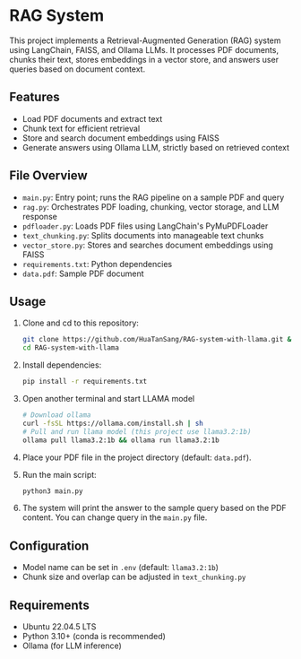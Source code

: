 # RAG System

This project implements a Retrieval-Augmented Generation (RAG) system using LangChain, FAISS, and Ollama LLMs. It processes PDF documents, chunks their text, stores embeddings in a vector store, and answers user queries based on document context.

## Features
- Load PDF documents and extract text
- Chunk text for efficient retrieval
- Store and search document embeddings using FAISS
- Generate answers using Ollama LLM, strictly based on retrieved context

## File Overview
- `main.py`: Entry point; runs the RAG pipeline on a sample PDF and query
- `rag.py`: Orchestrates PDF loading, chunking, vector storage, and LLM response
- `pdfloader.py`: Loads PDF files using LangChain's PyMuPDFLoader
- `text_chunking.py`: Splits documents into manageable text chunks
- `vector_store.py`: Stores and searches document embeddings using FAISS
- `requirements.txt`: Python dependencies
- `data.pdf`: Sample PDF document

## Usage
1. Clone and cd to this repository: 
    ```bash
    git clone https://github.com/HuaTanSang/RAG-system-with-llama.git && 
    cd RAG-system-with-llama
    ```

2. Install dependencies:
   ```bash
   pip install -r requirements.txt
   ```

3. Open another terminal and start LLAMA model 
    ```bash
    # Download ollama 
    curl -fsSL https://ollama.com/install.sh | sh  
    # Pull and run llama model (this project use llama3.2:1b)
    ollama pull llama3.2:1b && ollama run llama3.2:1b
    ```

4. Place your PDF file in the project directory (default: `data.pdf`).
5. Run the main script:
   ```bash
   python3 main.py
   ```
6. The system will print the answer to the sample query based on the PDF content. You can change query in the `main.py` file. 

## Configuration
- Model name can be set in `.env` (default: `llama3.2:1b`)
- Chunk size and overlap can be adjusted in `text_chunking.py`

## Requirements
- Ubuntu 22.04.5 LTS 
- Python 3.10+ (conda is recommended)
- Ollama (for LLM inference)
